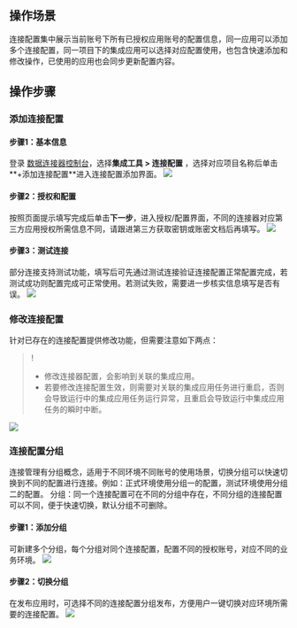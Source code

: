 ## 操作场景
连接配置集中展示当前账号下所有已授权应用账号的配置信息，同一应用可以添加多个连接配置，同一项目下的集成应用可以选择对应配置使用，也包含快速添加和修改操作，已使用的应用也会同步更新配置内容。

## 操作步骤

### 添加连接配置
#### 步骤1：基本信息
登录 [数据连接器控制台](https://ipaas.cloud.tencent.com/connect-config)，选择**集成工具 > 连接配置** ，选择对应项目名称后单击**+添加连接配置**进入连接配置添加界面。
![](https://qcloudimg.tencent-cloud.cn/raw/aade2523c8dcc1c2c6c4762d4f21bcc4.png)

#### 步骤2：授权和配置
按照页面提示填写完成后单击**下一步**，进入授权/配置界面，不同的连接器对应第三方应用授权所需信息不同，请跟进第三方获取密钥或账密文档后再填写。
![](https://qcloudimg.tencent-cloud.cn/raw/ff6e7e6cd77bbf8103e6edd838473da7.png)

#### 步骤3：测试连接
部分连接支持测试功能，填写后可先通过测试连接验证连接配置正常配置完成，若测试成功则配置完成可正常使用。若测试失败，需要进一步核实信息填写是否有误。
![](https://qcloudimg.tencent-cloud.cn/raw/befd6df8a1b2fa767d07d16b8c74fb59.png)

### 修改连接配置
针对已存在的连接配置提供修改功能，但需要注意如下两点：
>!
>- 修改连接器配置，会影响到关联的集成应用。
>- 若要修改连接配置生效，则需要对关联的集成应用任务进行重启，否则会导致运行中的集成应用任务运行异常，且重启会导致运行中集成应用任务的瞬时中断。
>
![](https://qcloudimg.tencent-cloud.cn/raw/791d4362f9a20d67027c00a2b4a8060b.png)

### 连接配置分组
连接管理有分组概念，适用于不同环境不同账号的使用场景，切换分组可以快速切换到不同的配置进行连接。例如：正式环境使用分组一的配置，测试环境使用分组二的配置。
分组：同一个连接配置可在不同的分组中存在，不同分组的连接配置可以不同，便于快速切换，默认分组不可删除。  

#### 步骤1：添加分组
可新建多个分组，每个分组对同个连接配置，配置不同的授权账号，对应不同的业务环境。
![](https://qcloudimg.tencent-cloud.cn/raw/e29ddd72c21b0edbb8c6682d9f86edee.png)

#### 步骤2：切换分组
在发布应用时，可选择不同的连接配置分组发布，方便用户一键切换对应环境所需要的连接配置。
![](https://qcloudimg.tencent-cloud.cn/raw/4e7d98c0a4f0ddeb0a443d1ef80f500a.png)
